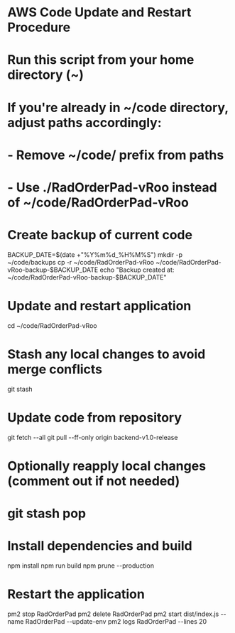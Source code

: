 # AWS Code Update and Restart Procedure
# Run this script from your home directory (~)

# If you're already in ~/code directory, adjust paths accordingly:
# - Remove ~/code/ prefix from paths
# - Use ./RadOrderPad-vRoo instead of ~/code/RadOrderPad-vRoo

# Create backup of current code
BACKUP_DATE=$(date +"%Y%m%d_%H%M%S")
mkdir -p ~/code/backups
cp -r ~/code/RadOrderPad-vRoo ~/code/RadOrderPad-vRoo-backup-$BACKUP_DATE
echo "Backup created at: ~/code/RadOrderPad-vRoo-backup-$BACKUP_DATE"

# Update and restart application
cd ~/code/RadOrderPad-vRoo

# Stash any local changes to avoid merge conflicts
git stash

# Update code from repository
git fetch --all
git pull --ff-only origin backend-v1.0-release

# Optionally reapply local changes (comment out if not needed)
# git stash pop

# Install dependencies and build
npm install
npm run build
npm prune --production

# Restart the application
pm2 stop RadOrderPad
pm2 delete RadOrderPad
pm2 start dist/index.js --name RadOrderPad --update-env
pm2 logs RadOrderPad --lines 20